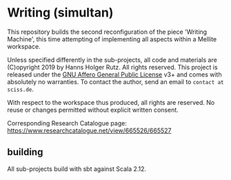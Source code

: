 # Writing (simultan)

This repository builds the second reconfiguration of the piece 'Writing Machine', this time attempting of
implementing all aspects within a Mellite workspace.

Unless specified differently in the sub-projects, all code and materials are
(C)opyright 2019 by Hanns Holger Rutz. All rights reserved. This project is released under the
[GNU Affero General Public License](https://git.iem.at/sciss/WritingSimultan/blob/master/LICENSE) v3+ and
comes with absolutely no warranties.
To contact the author, send an email to `contact at sciss.de`.

With respect to the workspace thus produced, all rights are reserved.
No reuse or changes permitted without explicit written consent.

Corresponding Research Catalogue page: https://www.researchcatalogue.net/view/665526/665527

## building

All sub-projects build with sbt against Scala 2.12.
